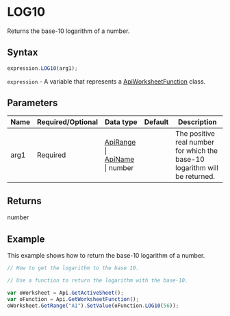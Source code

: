 # LOG10

Returns the base-10 logarithm of a number.

## Syntax

```javascript
expression.LOG10(arg1);
```

`expression` - A variable that represents a [ApiWorksheetFunction](../ApiWorksheetFunction.md) class.

## Parameters

| **Name** | **Required/Optional** | **Data type** | **Default** | **Description** |
| ------------- | ------------- | ------------- | ------------- | ------------- |
| arg1 | Required | [ApiRange](../../ApiRange/ApiRange.md) \| [ApiName](../../ApiName/ApiName.md) \| number |  | The positive real number for which the base-10 logarithm will be returned. |

## Returns

number

## Example

This example shows how to return the base-10 logarithm of a number.

```javascript editor-xlsx
// How to get the logarithm to the base 10.

// Use a function to return the logarithm with the base-10.

var oWorksheet = Api.GetActiveSheet();
var oFunction = Api.GetWorksheetFunction();
oWorksheet.GetRange("A1").SetValue(oFunction.LOG10(56));
```
